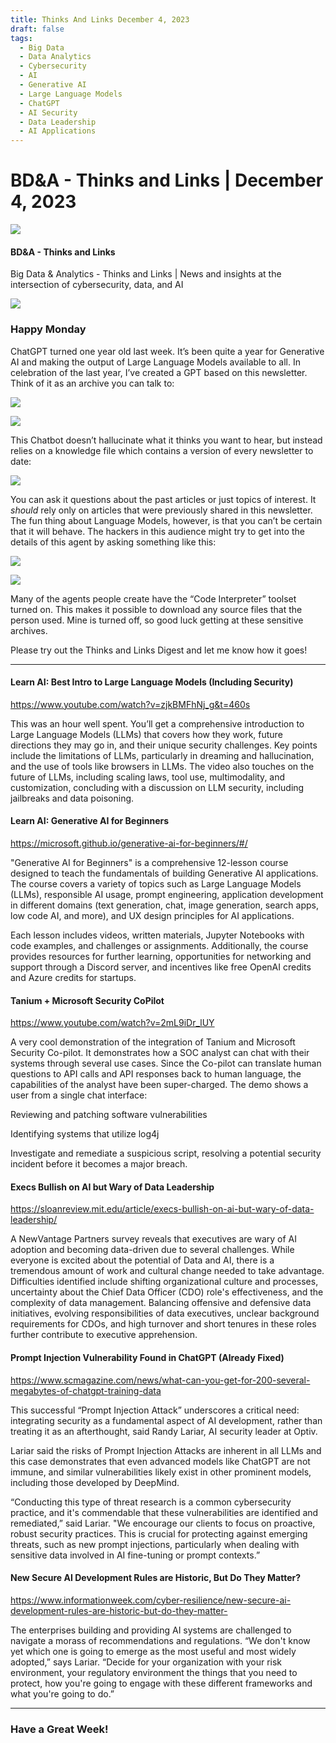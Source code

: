 ```yaml
---
title: Thinks And Links December 4, 2023
draft: false
tags:
  - Big Data
  - Data Analytics
  - Cybersecurity
  - AI
  - Generative AI
  - Large Language Models
  - ChatGPT
  - AI Security
  - Data Leadership
  - AI Applications
---
```


# BD&A - Thinks and Links | December 4, 2023

![](../images\1679742887729)

#### BD&A - Thinks and Links

Big Data & Analytics - Thinks and Links | News and insights at the intersection of cybersecurity, data, and AI

![](../https://media.licdn.com/mediaD5612AQH5VfEG2PgdXA)

### Happy Monday

ChatGPT turned one year old last week. It’s been quite a year for Generative AI and making the output of Large Language Models available to all. In celebration of the last year, I’ve created a GPT based on this newsletter. Think of it as an archive you can talk to:

![](../images\1701700959602)

![](../images\1701700964719)

This Chatbot doesn’t hallucinate what it thinks you want to hear, but instead relies on a knowledge file which contains a version of every newsletter to date:

![](../images\1701701026515)

You can ask it questions about the past articles or just topics of interest. It _should_ rely only on articles that were previously shared in this newsletter. The fun thing about Language Models, however, is that you can’t be certain that it will behave. The hackers in this audience might try to get into the details of this agent by asking something like this:

![](../images\1701701038291)

![](../images\1701701044766)

Many of the agents people create have the “Code Interpreter” toolset turned on. This makes it possible to download any source files that the person used. Mine is turned off, so good luck getting at these sensitive archives.

Please try out the Thinks and Links Digest and let me know how it goes!

---

#### Learn AI: Best Intro to Large Language Models (Including Security)

https://www.youtube.com/watch?v=zjkBMFhNj_g&t=460s

This was an hour well spent. You’ll get a comprehensive introduction to Large Language Models (LLMs) that covers how they work, future directions they may go in, and their unique security challenges. Key points include the limitations of LLMs, particularly in dreaming and hallucination, and the use of tools like browsers in LLMs. The video also touches on the future of LLMs, including scaling laws, tool use, multimodality, and customization, concluding with a discussion on LLM security, including jailbreaks and data poisoning.

#### Learn AI: Generative AI for Beginners

https://microsoft.github.io/generative-ai-for-beginners/#/

"Generative AI for Beginners" is a comprehensive 12-lesson course designed to teach the fundamentals of building Generative AI applications. The course covers a variety of topics such as Large Language Models (LLMs), responsible AI usage, prompt engineering, application development in different domains (text generation, chat, image generation, search apps, low code AI, and more), and UX design principles for AI applications.

Each lesson includes videos, written materials, Jupyter Notebooks with code examples, and challenges or assignments. Additionally, the course provides resources for further learning, opportunities for networking and support through a Discord server, and incentives like free OpenAI credits and Azure credits for startups.

#### Tanium + Microsoft Security CoPilot

https://www.youtube.com/watch?v=2mL9iDr_lUY

A very cool demonstration of the integration of Tanium and Microsoft Security Co-pilot. It demonstrates how a SOC analyst can chat with their systems through several use cases. Since the Co-pilot can translate human questions to API calls and API responses back to human language, the capabilities of the analyst have been super-charged. The demo shows a user from a single chat interface:

Reviewing and patching software vulnerabilities

Identifying systems that utilize log4j

Investigate and remediate a suspicious script, resolving a potential security incident before it becomes a major breach.

#### Execs Bullish on AI but Wary of Data Leadership

https://sloanreview.mit.edu/article/execs-bullish-on-ai-but-wary-of-data-leadership/

A NewVantage Partners survey reveals that executives are wary of AI adoption and becoming data-driven due to several challenges. While everyone is excited about the potential of Data and AI, there is a tremendous amount of work and cultural change needed to take advantage. Difficulties identified include shifting organizational culture and processes, uncertainty about the Chief Data Officer (CDO) role's effectiveness, and the complexity of data management. Balancing offensive and defensive data initiatives, evolving responsibilities of data executives, unclear background requirements for CDOs, and high turnover and short tenures in these roles further contribute to executive apprehension.

#### Prompt Injection Vulnerability Found in ChatGPT (Already Fixed)

https://www.scmagazine.com/news/what-can-you-get-for-200-several-megabytes-of-chatgpt-training-data

This successful “Prompt Injection Attack” underscores a critical need: integrating security as a fundamental aspect of AI development, rather than treating it as an afterthought, said Randy Lariar, AI security leader at Optiv.

Lariar said the risks of Prompt Injection Attacks are inherent in all LLMs and this case demonstrates that even advanced models like ChatGPT are not immune, and similar vulnerabilities likely exist in other prominent models, including those developed by DeepMind.

“Conducting this type of threat research is a common cybersecurity practice, and it's commendable that these vulnerabilities are identified and remediated,” said Lariar. "We encourage our clients to focus on proactive, robust security practices. This is crucial for protecting against emerging threats, such as new prompt injections, particularly when dealing with sensitive data involved in AI fine-tuning or prompt contexts.”

#### New Secure AI Development Rules are Historic, But Do They Matter?

https://www.informationweek.com/cyber-resilience/new-secure-ai-development-rules-are-historic-but-do-they-matter-

The enterprises building and providing AI systems are challenged to navigate a morass of recommendations and regulations. “We don't know yet which one is going to emerge as the most useful and most widely adopted,” says Lariar. “Decide for your organization with your risk environment, your regulatory environment the things that you need to protect, how you're going to engage with these different frameworks and what you're going to do.”

---

### Have a Great Week!
